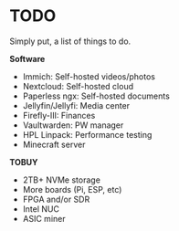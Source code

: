 # TODO

Simply put, a list of things to do.

**Software**
* Immich: Self-hosted videos/photos
* Nextcloud: Self-hosted cloud
* Paperless ngx: Self-hosted documents
* Jellyfin/Jellyfi: Media center
* Firefly-III: Finances
* Vaultwarden: PW manager
* HPL Linpack: Performance testing
* Minecraft server


**TOBUY**
* 2TB+ NVMe storage
* More boards (Pi, ESP, etc)
* FPGA and/or SDR
* Intel NUC
* ASIC miner